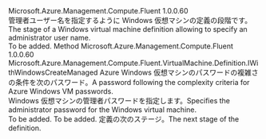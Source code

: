 <Type Name="IWithWindowsAdminPasswordManaged" FullName="Microsoft.Azure.Management.Compute.Fluent.VirtualMachine.Definition.IWithWindowsAdminPasswordManaged">
  <TypeSignature Language="C#" Value="public interface IWithWindowsAdminPasswordManaged" />
  <TypeSignature Language="ILAsm" Value=".class public interface auto ansi abstract IWithWindowsAdminPasswordManaged" />
  <TypeSignature Language="DocId" Value="T:Microsoft.Azure.Management.Compute.Fluent.VirtualMachine.Definition.IWithWindowsAdminPasswordManaged" />
  <TypeSignature Language="VB.NET" Value="Public Interface IWithWindowsAdminPasswordManaged" />
  <TypeSignature Language="F#" Value="type IWithWindowsAdminPasswordManaged = interface" />
  <AssemblyInfo>
    <AssemblyName>Microsoft.Azure.Management.Compute.Fluent</AssemblyName>
    <AssemblyVersion>1.0.0.60</AssemblyVersion>
  </AssemblyInfo>
  <Interfaces />
  <Docs>
    <summary>
            <span data-ttu-id="c9152-101">管理者ユーザー名を指定するように Windows 仮想マシンの定義の段階です。</span><span class="sxs-lookup"><span data-stu-id="c9152-101">The stage of a Windows virtual machine definition allowing to specify an administrator user name.</span></span>
            </summary>
    <remarks>To be added.</remarks>
  </Docs>
  <Members>
    <Member MemberName="WithAdminPassword">
      <MemberSignature Language="C#" Value="public Microsoft.Azure.Management.Compute.Fluent.VirtualMachine.Definition.IWithWindowsCreateManaged WithAdminPassword (string adminPassword);" />
      <MemberSignature Language="ILAsm" Value=".method public hidebysig newslot virtual instance class Microsoft.Azure.Management.Compute.Fluent.VirtualMachine.Definition.IWithWindowsCreateManaged WithAdminPassword(string adminPassword) cil managed" />
      <MemberSignature Language="DocId" Value="M:Microsoft.Azure.Management.Compute.Fluent.VirtualMachine.Definition.IWithWindowsAdminPasswordManaged.WithAdminPassword(System.String)" />
      <MemberSignature Language="VB.NET" Value="Public Function WithAdminPassword (adminPassword As String) As IWithWindowsCreateManaged" />
      <MemberSignature Language="F#" Value="abstract member WithAdminPassword : string -&gt; Microsoft.Azure.Management.Compute.Fluent.VirtualMachine.Definition.IWithWindowsCreateManaged" Usage="iWithWindowsAdminPasswordManaged.WithAdminPassword adminPassword" />
      <MemberType>Method</MemberType>
      <AssemblyInfo>
        <AssemblyName>Microsoft.Azure.Management.Compute.Fluent</AssemblyName>
        <AssemblyVersion>1.0.0.60</AssemblyVersion>
      </AssemblyInfo>
      <ReturnValue>
        <ReturnType>Microsoft.Azure.Management.Compute.Fluent.VirtualMachine.Definition.IWithWindowsCreateManaged</ReturnType>
      </ReturnValue>
      <Parameters>
        <Parameter Name="adminPassword" Type="System.String" />
      </Parameters>
      <Docs>
        <param name="adminPassword"><span data-ttu-id="c9152-102">Azure Windows 仮想マシンのパスワードの複雑さの条件を次のパスワード。</span><span class="sxs-lookup"><span data-stu-id="c9152-102">A password following the complexity criteria for Azure Windows VM passwords.</span></span></param>
        <summary>
            <span data-ttu-id="c9152-103">Windows 仮想マシンの管理者パスワードを指定します。</span><span class="sxs-lookup"><span data-stu-id="c9152-103">Specifies the administrator password for the Windows virtual machine.</span></span>
            </summary>
        <returns>To be added.</returns>
        <remarks>To be added.</remarks>
        <return><span data-ttu-id="c9152-104">定義の次のステージ。</span><span class="sxs-lookup"><span data-stu-id="c9152-104">The next stage of the definition.</span></span></return>
      </Docs>
    </Member>
  </Members>
</Type>